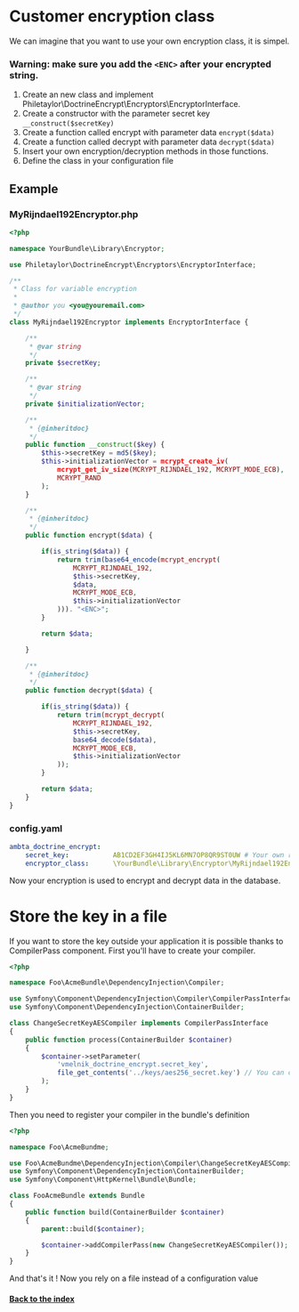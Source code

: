 # Customer encryption class

We can imagine that you want to use your own encryption class, it is simpel.

### Warning: make sure you add the `<ENC>` after your encrypted string.

1. Create an new class and implement Philetaylor\DoctrineEncrypt\Encryptors\EncryptorInterface.
2. Create a constructor with the parameter secret key `__construct($secretKey)`
3. Create a function called encrypt with parameter data `encrypt($data)`
4. Create a function called decrypt with parameter data `decrypt($data)`
5. Insert your own encryption/decryption methods in those functions.
6. Define the class in your configuration file

## Example

### MyRijndael192Encryptor.php

``` php
<?php

namespace YourBundle\Library\Encryptor;

use Philetaylor\DoctrineEncrypt\Encryptors\EncryptorInterface;

/**
 * Class for variable encryption
 * 
 * @author you <you@youremail.com>
 */
class MyRijndael192Encryptor implements EncryptorInterface {

    /**
     * @var string
     */
    private $secretKey;

    /**
     * @var string
     */
    private $initializationVector;

    /**
     * {@inheritdoc}
     */
    public function __construct($key) {
        $this->secretKey = md5($key);
        $this->initializationVector = mcrypt_create_iv(
            mcrypt_get_iv_size(MCRYPT_RIJNDAEL_192, MCRYPT_MODE_ECB),
            MCRYPT_RAND
        );
    }

    /**
     * {@inheritdoc}
     */
    public function encrypt($data) {

        if(is_string($data)) {
            return trim(base64_encode(mcrypt_encrypt(
                MCRYPT_RIJNDAEL_192,
                $this->secretKey,
                $data,
                MCRYPT_MODE_ECB,
                $this->initializationVector
            ))). "<ENC>";
        }

        return $data;

    }

    /**
     * {@inheritdoc}
     */
    public function decrypt($data) {

        if(is_string($data)) {
            return trim(mcrypt_decrypt(
                MCRYPT_RIJNDAEL_192,
                $this->secretKey,
                base64_decode($data),
                MCRYPT_MODE_ECB,
                $this->initializationVector
            ));
        }

        return $data;
    }
}
```

### config.yaml

``` yaml
ambta_doctrine_encrypt:
    secret_key:           AB1CD2EF3GH4IJ5KL6MN7OP8QR9ST0UW # Your own random 256 bit key (32 characters)
    encryptor_class:      \YourBundle\Library\Encryptor\MyRijndael192Encryptor # your own encryption class
```

Now your encryption is used to encrypt and decrypt data in the database.

# Store the key in a file

If you want to store the key outside your application it is possible thanks to CompilerPass component. First you'll have to create your compiler.

``` php
<?php

namespace Foo\AcmeBundle\DependencyInjection\Compiler;

use Symfony\Component\DependencyInjection\Compiler\CompilerPassInterface;
use Symfony\Component\DependencyInjection\ContainerBuilder;

class ChangeSecretKeyAESCompiler implements CompilerPassInterface
{
    public function process(ContainerBuilder $container)
    {
        $container->setParameter(
            'vmelnik_doctrine_encrypt.secret_key',
            file_get_contents('../keys/aes256_secret.key') // You can choose whatever you want, you can also get the path from a parameter from config.yml
        );
    }
}

```

Then you need to register your compiler in the bundle's definition


```php
<?php

namespace Foo\AcmeBundme;

use Foo\AcmeBundme\DependencyInjection\Compiler\ChangeSecretKeyAESCompiler;
use Symfony\Component\DependencyInjection\ContainerBuilder;
use Symfony\Component\HttpKernel\Bundle\Bundle;

class FooAcmeBundle extends Bundle
{
    public function build(ContainerBuilder $container)
    {
        parent::build($container);

        $container->addCompilerPass(new ChangeSecretKeyAESCompiler());
    }
}

```

And that's it ! Now you rely on a file instead of a configuration value

#### [Back to the index](https://github.com/ambta/DoctrineEncryptBundle/blob/master/Resources/doc/index.md)
